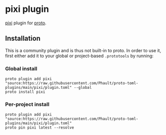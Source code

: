 # pixi plugin

[pixi](https://github.com/prefix-dev/pixi) plugin for [proto](https://github.com/moonrepo/proto).

## Installation

This is a community plugin and is thus not built-in to proto. In order to use it, first either add it to your global or project-based `.prototools` by running:

### Global install

```shell
proto plugin add pixi "source:https://raw.githubusercontent.com/Phault/proto-toml-plugins/main/pixi/plugin.toml" --global
proto install pixi
```

### Per-project install

```shell
proto plugin add pixi "source:https://raw.githubusercontent.com/Phault/proto-toml-plugins/main/pixi/plugin.toml"
proto pin pixi latest --resolve
```
